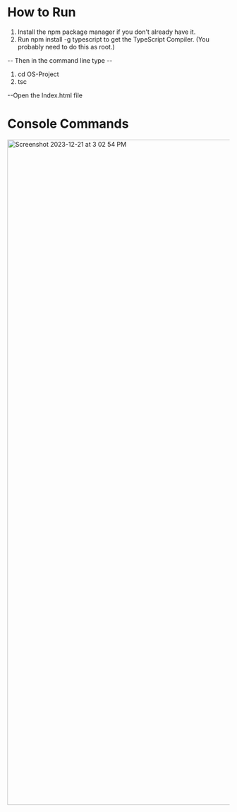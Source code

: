 # How to Run 
1. Install the npm package manager if you don't already have it.
2. Run npm install -g typescript to get the TypeScript Compiler. (You probably need to do this as root.)

-- Then in the command line type  --
1. cd OS-Project
2. tsc

--Open the Index.html file

# Console Commands
<img width="1509" alt="Screenshot 2023-12-21 at 3 02 54 PM" src="https://github.com/youssefa123/OS-Project/assets/79177105/e0888ac0-0f1d-485b-8939-6aa9ed4a1430">
